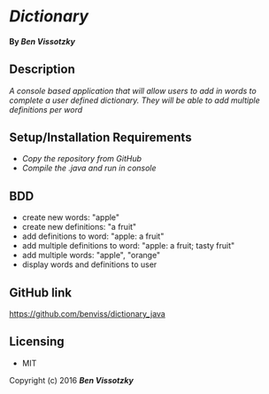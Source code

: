 # _Dictionary_

#### By _Ben Vissotzky_

## Description

_A console based application that will allow users to add in words to complete a user defined dictionary. They will be able to add multiple definitions per word_

## Setup/Installation Requirements

* _Copy the repository from GitHub_
* _Compile the .java and run in console_


## BDD
- create new words: "apple"
- create new definitions: "a fruit"
- add definitions to word: "apple: a fruit"
- add multiple definitions to word: "apple: a fruit; tasty fruit"
- add multiple words: "apple", "orange"
- display words and definitions to user

## GitHub link
https://github.com/benviss/dictionary_java

## Licensing

* MIT

Copyright (c) 2016 **_Ben Vissotzky_**
